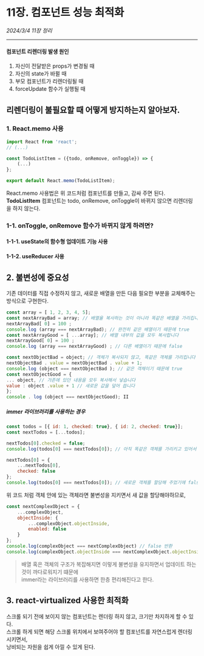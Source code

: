 # 11장. 컴포넌트 성능 최적화
*2024/3/4 11장 정리*
* * *

#### 컴포넌트 리렌더링 발생 원인
1. 자신이 전달받은 props가 변경될 때
2. 자신의 state가 바뀔 때
3. 부모 컴포넌트가 리렌더링될 때
4. forceUpdate 함수가 실행될 때

## 리렌더링이 불필요할 때 어떻게 방지하는지 알아보자.

### 1. React.memo 사용
```js
import React from 'react';
// (...)

const TodoListItem = ({todo, onRemove, onToggle}) => {
    (...)
};

export default React.memo(TodoListItem);
```
React.memo 사용법은 위 코드처럼 컴포넌트를 만들고, 감싸 주면 된다.<br>
**TodoListItem** 컴포넌트는 todo, onRemove, onToggle이 바뀌지 않으면 리렌더링을 하지 않는다.

### 1-1. onToggle, onRemove 함수가 바뀌지 않게 하려면?
#### 1-1-1. useState의 함수형 업데이트 기능 사용
#### 1-1-2. useReducer 사용


## 2. 불변성에 중요성 
기존 데이터를 직접 수정하지 않고, 새로운 배열을 만든 다음 필요한 부분을 교체해주는 방식으로 구현한다.
```js
const array = [ 1, 2, 3, 4, 5];
const nextArrayBad = array; // 배열율 복사하는 것이 아니라 똑같은 배열을 가리킵니다
nextArrayBad[ 0] = 100 ;
console.log (array === nextArrayBad); // 완전히 같은 배열이기 때문에 true
const nextArrayGood = [ ...array]; // 배열 내부의 값을 모두 복사합니다
nextArrayGood[ 0] = 100 ;
console.log (array === nextArrayGood) ; // 다른 배열이기 때문에 false

const nextObjectBad = object; // 객체가 복사되지 않고, 똑같은 객체를 가리킵니다
nextObjectBad . value = nextObjectBad . value + 1;
console.log (object === nextObjectBad ); // 같은 객체이기 때문에 true
const nextObjectGood = {
... object, // 가존에 있던 내용을 모두 복사해서 넣습니다
value : object .value + 1 // 새로운 값을 덮어 씁니다
};
console . log (object === nextObjectGood); II
```

##### immer 라이브러리를 사용하는 경우
```js
const todos = [{ id: 1, checked: true}, { id: 2, checked: true}];
const nextTodos = [...todos];

nextTodos[0].checked = false;
console.log(todos[0] === nextTodos[0]); // 아직 똑같은 객체를 가리키고 있어서 true

nextTodos[0] = {
    ...nextTodos[0],
    checked: false
};
console.log(todos[0] === nextTodos[0]); // 새로운 객체를 할당해 주었기에 false
```
위 코드 처럼 객체 안에 있는 객체라면 불변성을 지키면서 새 값을 할당해야하므로,

```js
const nextComplexObject = {
    ...complexObject,
    objectInside: {
        ...complexObject.objectInside,
        enabled: false
    }
};
console.log(complexObject === nextComplexObject) // false 반환
console.log(complexObject.objectInside === nextComplexObject.objectInside); //false 반환
```
> 배열 혹은 객체의 구조가 복잡해지면 이렇게 불변성을 유지하면서 업데이트 하는 것이 까다로워지기 떄문에 <br>
> immer라는 라이브러리를 사용하면 한층 편리해진다고 한다.


## 3. react-virtualized 사용한 최적화
스크롤 되기 전에 보이지 않는 컴포넌트는 렌더링 하지 않고, 크기만 차지하게 할 수 있다. <br>
스크롤 하게 되면 해당 스크롤 위치에서 보여주어야 할 컴포넌트를 자연스럽게 렌더링 시키면서, <br>
낭비되는 자원을 쉽게 아낄 수 있게 된다.

